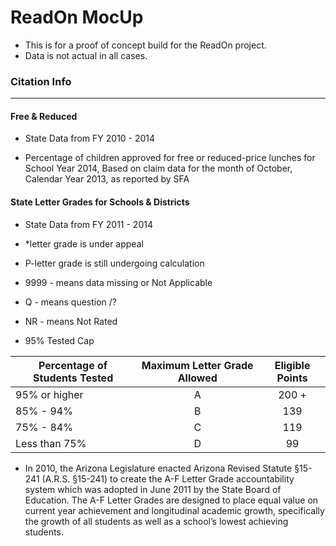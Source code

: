 ReadOn MocUp
=============

* This is for a proof of concept build for the ReadOn project.
* Data is not actual in all cases.

### Citation Info
------------------

#### Free & Reduced

* State Data from FY 2010 - 2014

* Percentage of children approved for free or reduced-price lunches for School Year 2014, Based on claim data for the month of October, Calendar Year 2013, as reported by SFA

#### State Letter Grades for Schools & Districts

* State Data from FY 2011 - 2014

* *letter grade is under appeal
* P-letter grade is still undergoing calculation
* 9999 - means data missing or Not Applicable
* Q - means question /?
* NR - means Not Rated

 * 95% Tested Cap
 
 | Percentage of Students Tested | Maximum Letter Grade Allowed | Eligible Points |
 | ----------------------------- | :--------------------------: | :-------------: |
 | 95% or higher                 | A                            | 200 +           |
 | 85% - 94%                     | B                            | 139             |
 | 75% - 84%                     | C                            | 119             |
 | Less than 75%                 | D                            | 99              |

* In 2010, the Arizona Legislature enacted Arizona Revised Statute §15-241 (A.R.S. §15-241) to create the A-F Letter Grade accountability system which was adopted in June 2011 by the State Board of Education. The A-F Letter Grades are designed to place equal value on current year achievement and longitudinal academic growth, specifically the growth of all students as well as a school’s lowest achieving students.


